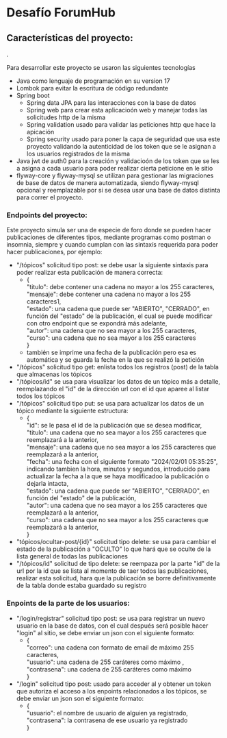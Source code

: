 Desafío ForumHub
================

Características del proyecto:
-----------------------------

.

Para desarrollar este proyecto se usaron las siguientes tecnologías

*   Java como lenguaje de programación en su version 17
*   Lombok para evitar la escritura de código redundante
*   Spring boot
    *   Spring data JPA para las interacciones con la base de datos
    *   Spring web para crear esta aplicacioón web y manejar todas las solicitudes http de la misma
    *   Spring validation usado para validar las peticiones http que hace la apicación
    *   Spring security usado para poner la capa de seguridad que usa este proyecto validando la autenticidad de los token que se le asignan a los usuarios registrados de la misma
*   Java jwt de auth0 para la creación y validacioón de los token que se les a asigna a cada usuario para poder realizar cierta peticione en le sitio
*   flyway-core y flyway-mysql se utilizan para gestionar las migraciones de base de datos de manera automatizada, siendo flyway-mysql opcional y reemplazable por si se desea usar una base de datos distinta para correr el proyecto.

### Endpoints del proyecto:

Este proyecto simula ser una de especie de foro donde se pueden hacer publicaciones de diferentes tipos, mediante programas como postman o insomnia, siempre y cuando cumplan con las sintaxís requerida para poder hacer publicaciones, por ejemplo:

*   "/tópicos" solicitud tipo post: se debe usar la siguiente sintaxis para poder realizar esta publicación de manera correcta:
    *   {  
        "titulo": debe contener una cadena no mayor a los 255 caracteres,  
        "mensaje": debe contener una cadena no mayor a los 255 caracteres1,  
        "estado": una cadena que puede ser "ABIERTO", "CERRADO", en función del "estado" de la publicación, el cual se puede modificar con otro endpoint que se expondrá más adelante,  
        "autor": una cadena que no sea mayor a los 255 caracteres,  
        "curso": una cadena que no sea mayor a los 255 caracteres  
        }
    *   también se imprime una fecha de la publicación pero esa es automática y se guarda la fecha en la que se realizó la petición
*   "/tópicos" solicitud tipo get: enlista todos los registros (post) de la tabla que almacenas los tópicos
*   "/tópicos/id" se usa para visualizar los datos de un tópico más a detalle, reemplazando el "id" de la dirección url con el id que aparee al listar todos los tópicos
*   "/tópicos" solicitud tipo put: se usa para actualizar los datos de un tópico mediante la siguiente estructura:
    *   {  
        "id": se le pasa el id de la publicación que se desea modificar,  
        "titulo": una cadena que no sea mayor a los 255 caracteres que reemplazará a la anterior,  
        "mensaje": una cadena que no sea mayor a los 255 caracteres que reemplazará a la anterior,  
        "fecha": una fecha con el siguiente formato "2024/02/01 05:35:25", indicando tambien la hora, minutos y segundos, introducido para actualizar la fecha a la que se haya modificadoo la publicación o dejarla intacta,  
        "estado": una cadena que puede ser "ABIERTO", "CERRADO", en función del "estado" de la publicación,  
        "autor": una cadena que no sea mayor a los 255 caracteres que reemplazará a la anterior,  
        "curso": una cadena que no sea mayor a los 255 caracteres que reemplazará a la anterior,  
        }
*   "tópicos/ocultar-post/{id}" solicitud tipo delete: se usa para cambiar el estado de la publicación a "OCULTO" lo que hará que se oculte de la lista general de todas las publicaciones
*   "/tópicos/id" solicitud de tipo delete: se reempaza por la parte "id" de la url por la id que se lista al momento de taer todos las publicaciones, realizar esta solicitud, hara que la publicación se borre definitivamente de la tabla donde estaba guardado su registro

### Enpoints de la parte de los usuarios:

*   "/login/registrar" solicitud tipo post: se usa para registrar un nuevo usuario en la base de datos, con el cual después será posible hacer "login" al sitio, se debe enviar un json con el siguiente formato:
    *   {  
        "correo": una cadena con formato de email de máximo 255 caracteres,  
        "usuario": una cadena de 255 caráteres como máximo ,  
        "contrasena": una cadena de 255 caráteres como máximo  
        }
*   "/login" solicitud tipo post: usado para acceder al y obtener un token que autoriza el acceso a los enpoints relacionados a los tópicos, se debe enviar un json son el siguiente formato:
    *   {  
        "usuario": el nombre de usuario de alguien ya registrado,  
        "contrasena": la contrasena de ese usuario ya registrado  
        }
